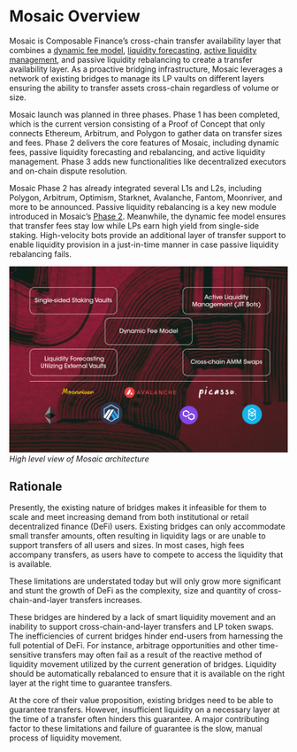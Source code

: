 # Mosaic Overview

Mosaic is Composable Finance’s cross-chain transfer availability layer that combines a 
[dynamic fee model](https://medium.com/composable-finance/the-dynamic-fee-model-powering-mosaics-transfer-availability-layer-f91011309592), 
[liquidity forecasting](https://medium.com/composable-finance/liquidity-forecasting-in-mosaic-part-iv-machine-learning-based-methods-17e8f2e5de14), 
[active liquidity management](https://composablefi.medium.com/understanding-mosaics-active-management-e1894fc90a00), and 
passive liquidity rebalancing to create a transfer availability layer. As a proactive bridging infrastructure, 
Mosaic leverages a network of existing bridges to manage its LP vaults on different layers ensuring the ability to 
transfer assets cross-chain regardless of volume or size.

Mosaic launch was planned in three phases. Phase 1 has been completed, which is the current version consisting of a 
Proof of Concept that only connects Ethereum, Arbitrum, and Polygon to gather data on transfer sizes and fees. 
Phase 2 delivers the core features of Mosaic, including dynamic fees, passive liquidity forecasting and rebalancing, 
and active liquidity management. Phase 3 adds new functionalities like decentralized executors and on-chain dispute 
resolution. 

Mosaic Phase 2 has already integrated several L1s and L2s, including Polygon, Arbitrum, Optimism, Starknet, Avalanche, 
Fantom, Moonriver, and more to be announced. Passive liquidity rebalancing is a key new module introduced in Mosaic’s 
[Phase 2](https://medium.com/composable-finance/introducing-mosaic-phase-2-10d1bfe5f6f8). 
Meanwhile, the dynamic fee model ensures that transfer fees stay low while LPs earn high yield from single-side staking. 
High-velocity bots provide an additional layer of transfer support to enable liquidity provision in a just-in-time 
manner in case passive liquidity rebalancing fails.


![mosaic_architecture](./mosaic-architecture.png)
*High level view of Mosaic architecture*


## Rationale

Presently, the existing nature of bridges makes it infeasible for them to scale and meet increasing demand from both 
institutional or retail decentralized finance (DeFi) users. Existing bridges can only accommodate small transfer amounts, 
often resulting in liquidity lags or are unable to support transfers of all users and sizes. 
In most cases, high fees accompany transfers, as users have to compete to access the liquidity that is available. 

These limitations are understated today but will only grow more significant and stunt the growth of DeFi as the 
complexity, size and quantity of cross-chain-and-layer transfers increases.

These bridges are hindered by a lack of smart liquidity movement and an inability to support cross-chain-and-layer 
transfers and LP token swaps. The inefficiencies of current bridges hinder end-users from harnessing the full potential 
of DeFi. For instance, arbitrage opportunities and other time-sensitive transfers may often fail as a result of the 
reactive method of liquidity movement utilized by the current generation of bridges. Liquidity should be automatically 
rebalanced to ensure that it is available on the right layer at the right time to guarantee transfers.

At the core of their value proposition, existing bridges need to be able to guarantee transfers. However, insufficient 
liquidity on a necessary layer at the time of a transfer often hinders this guarantee. A major contributing factor to 
these limitations and failure of guarantee is the slow, manual process of liquidity movement.
